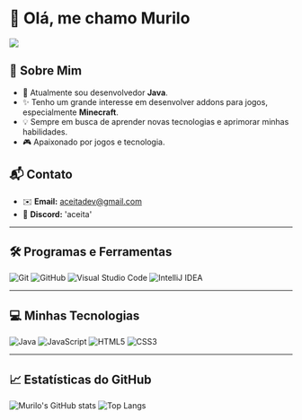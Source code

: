 # 👋 Olá, me chamo **Murilo**

[![](https://visitcount.itsvg.in/api?id=aceitadev&label=Profile%20Views&color=1&icon=6&pretty=false)](https://visitcount.itsvg.in)
## 👤 **Sobre Mim**

- 🌱 Atualmente sou desenvolvedor **Java**.
- ✨ Tenho um grande interesse em desenvolver addons para jogos, especialmente **Minecraft**.
- 💡 Sempre em busca de aprender novas tecnologias e aprimorar minhas habilidades.
- 🎮 Apaixonado por jogos e tecnologia.

## 📬 **Contato**

- ✉️ **Email:** aceitadev@gmail.com
- 🔮 **Discord:** 'aceita'

-----

## 🛠️ **Programas e Ferramentas**

![Git](https://img.shields.io/badge/Git%20-%23F05032.svg?style=for-the-badge&logo=git&logoColor=white)
![GitHub](https://img.shields.io/badge/GitHub%20-%23121011.svg?style=for-the-badge&logo=github&logoColor=white)
![Visual Studio Code](https://img.shields.io/badge/Visual%20Studio%20Code%20-%23007ACC.svg?style=for-the-badge&logo=visual-studio-code&logoColor=white)
![IntelliJ IDEA](https://img.shields.io/badge/IntelliJ%20IDEA%20-%23000000.svg?style=for-the-badge&logo=intellij-idea&logoColor=white)

-----

## 💻 **Minhas Tecnologias**

![Java](https://img.shields.io/badge/Java-%23ED8B00.svg?style=for-the-badge&logo=java&logoColor=white)
![JavaScript](https://img.shields.io/badge/JavaScript-%23F7DF1E.svg?style=for-the-badge&logo=javascript&logoColor=black)
![HTML5](https://img.shields.io/badge/HTML5-%23E34F26.svg?style=for-the-badge&logo=html5&logoColor=white)
![CSS3](https://img.shields.io/badge/CSS3-%231572B6.svg?style=for-the-badge&logo=css3&logoColor=white)

-----

## 📈 **Estatísticas do GitHub**

![Murilo's GitHub stats](https://github-readme-stats.vercel.app/api?username=aceitadev&show_icons=true&theme=radical)
![Top Langs](https://github-readme-stats.vercel.app/api/top-langs/?username=aceitadev&layout=compact&theme=radical)
